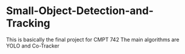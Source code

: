 # Small-Object-Detection-and-Tracking
This is basically the final project for CMPT 742 
The main algorithms are YOLO and Co-Tracker
